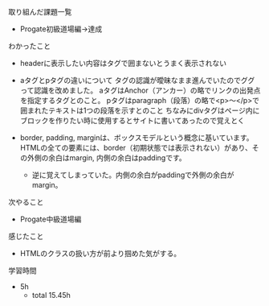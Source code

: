 取り組んだ課題一覧
* Progate初級道場編→達成

わかったこと
* headerに表示したい内容はタグで囲まないとうまく表示されない

* aタグとpタグの違いについて
  タグの認識が曖昧なまま進んでいたのでググって認識を改めました。
  aタグはAnchor（アンカー）の略でリンクの出発点を指定するタグとのこと。
  pタグはparagraph（段落）の略で\<p\>～\</p\>で囲まれたテキストは1つの段落を示すとのこと
  ちなみにdivタグはページ内にブロックを作りたい時に使用するとサイトに書いてあったので覚えとく

* border, padding, marginは、ボックスモデルという概念に基いています。HTMLの全ての要素には、border（初期状態では表示されない）があり、その外側の余白はmargin, 内側の余白はpaddingです。
  * 逆に覚えてしまっていた。内側の余白がpaddingで外側の余白がmargin。

次やること
* Progate中級道場編

感じたこと
* HTMLのクラスの扱い方が前より掴めた気がする。

学習時間
* 5h
  * total 15.45h

